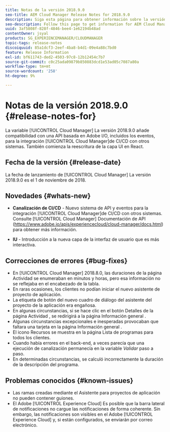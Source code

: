 ```yaml
---
title: Notas de la versión 2018.9.0
seo-title: AEM Cloud Manager Release Notes for 2018.9.0
description: Siga esta página para obtener información sobre la versión 2018.9.0 de Cloud Manager.
seo-description: Follow this page to get information for AEM Cloud Manager Release 2018.9.0.
uuid: 3af5808f-828f-4846-bee4-1e62194b48ad
contentOwner: jsyal
products: SG_EXPERIENCEMANAGER/CLOUDMANAGER
topic-tags: release-notes
discoiquuid: 85a1dcf3-2eef-4ba8-b4d1-09e4a88c7bd0
feature: Release Information
exl-id: bf611743-ded2-4503-97c8-12b12454c7b7
source-git-commit: c0c25ada09879b850883dcd1e53ad05c7087a80a
workflow-type: tm+mt
source-wordcount: '258'
ht-degree: 9%

---
```


# Notas de la versión 2018.9.0 {#release-notes-for}

La variable [!UICONTROL Cloud Manager] La versión 2018.9.0 añade compatibilidad con una API basada en Adobe I/O, incluidos los eventos, para la integración [!UICONTROL Cloud Manager]de CI/CD con otros sistemas. También comienza la reescritura de la capa UI en React.

## Fecha de la versión {#release-date}

La fecha de lanzamiento de [!UICONTROL Cloud Manager] La versión 2018.9.0 es el 1 de noviembre de 2018.

## Novedades {#whats-new}

* **Canalización de CI/CD** - Nuevo sistema de API y eventos para la integración [!UICONTROL Cloud Manager]de CI/CD con otros sistemas. Consulte [!UICONTROL Cloud Manager] Documentación de API (https://www.adobe.io/apis/experiencecloud/cloud-manager/docs.html) para obtener más información.

* **IU** - Introducción a la nueva capa de la interfaz de usuario que es más interactiva.

## Correcciones de errores {#bug-fixes}

* En [!UICONTROL Cloud Manager] 2018.8.0, las duraciones de la página Actividad se enumeraban en minutos y horas, pero esa información no se reflejaba en el encabezado de la tabla.
* En raras ocasiones, los clientes no podían iniciar el nuevo asistente de proyecto de aplicación.
* La etiqueta de botón del nuevo cuadro de diálogo del asistente del proyecto de la aplicación era engañosa.
* En algunas circunstancias, si se hace clic en el botón Detalles de la página Actividad , se redirigirá a la página Información general .
* Algunas circunstancias excepcionales e inesperadas provocaban que faltara una tarjeta en la página Información general .
* El icono Recursos se muestra en la página Lista de programas para todos los clientes.
* Cuando había errores en el back-end, a veces parecía que una ejecución de canalización permanecía en la variable *Validar* paso a paso.
* En determinadas circunstancias, se calculó incorrectamente la duración de la descripción del programa.

## Problemas conocidos {#known-issues}

* Las ramas creadas mediante el Asistente para proyectos de aplicación no pueden contener guiones.
* El Adobe [!UICONTROL Experience Cloud] Es posible que la barra lateral de notificaciones no cargue las notificaciones de forma coherente. Sin embargo, las notificaciones son visibles en el Adobe [!UICONTROL Experience Cloud] y, si están configurados, se enviarán por correo electrónico.
